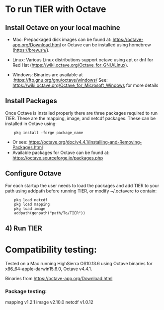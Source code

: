 # To run TIER with Octave

## Install Octave on your local machine

 * Mac: Prepackaged disk images can be found at: https://octave-app.org/Download.html or Octave can be installed using homebrew (https://brew.sh/).

 * Linux: Various Linux distributions support octave using apt or dnf for Red Hat (https://wiki.octave.org/Octave_for_GNU/Linux). 

 * Windows: Binaries are available at :https://ftp.gnu.org/gnu/octave/windows/ See: https://wiki.octave.org/Octave_for_Microsoft_Windows for more details

## Install Packages
Once Octave is installed properly there are three packages required to run TIER.  These are the mapping, image, and netcdf packages.  These can be installed in Octave using:

        pkg install -forge package_name

 * Or see: https://octave.org/doc/v4.4.1/Installing-and-Removing-Packages.html
 * Available packages for Octave can be found at: https://octave.sourceforge.io/packages.php

## Configure Octave
For each startup the user needs to load the packages and add TIER to your path using addpath before running TIER, or modify ~/.octaverc to contain:

        pkg load netcdf
        pkg load mapping
        pkg load image
        addpath(genpath("path/To/TIER"))

## 4) Run TIER


# Compatibility testing:

Tested on a Mac running HighSierra OS10.13.6 using Octave binaries for x86_64-apple-darwin15.6.0, Octave v4.4.1.

Binaries from https://octave-app.org/Download.html

### Package testing:

mapping v1.2.1
image v2.10.0
netcdf v1.0.12

